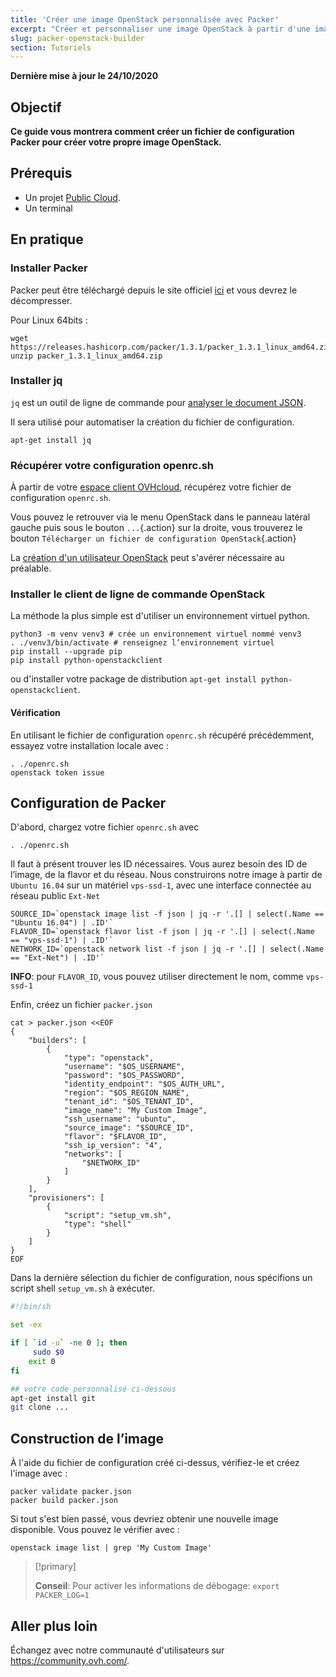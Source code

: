 ```yaml
---
title: 'Créer une image OpenStack personnalisée avec Packer'
excerpt: "Créer et personnaliser une image OpenStack à partir d'une image existante avec Packer"
slug: packer-openstack-builder
section: Tutoriels
---
```


**Dernière mise à jour le 24/10/2020**

## Objectif

**Ce guide vous montrera comment créer un fichier de configuration Packer pour créer votre propre image OpenStack.**

## Prérequis

- Un projet [Public Cloud](https://www.ovhcloud.com/fr-ca/public-cloud/).
- Un terminal

## En pratique

### Installer Packer

Packer peut être téléchargé depuis le site officiel [ici](https://www.packer.io/downloads.html) et vous devrez le décompresser.

Pour Linux 64bits :

```shell
wget https://releases.hashicorp.com/packer/1.3.1/packer_1.3.1_linux_amd64.zip
unzip packer_1.3.1_linux_amd64.zip
```

### Installer jq

`jq` est un outil de ligne de commande pour [analyser le document JSON](https://stedolan.github.io/jq/manual/). 

Il sera utilisé pour automatiser la création du fichier de configuration.

```shell
apt-get install jq
```

### Récupérer votre configuration openrc.sh

À partir de votre [espace client OVHcloud](https://www.ovh.com/auth/?action=gotomanager), récupérez votre fichier de configuration `openrc.sh`. 

Vous pouvez le retrouver via le menu OpenStack dans le panneau latéral gauche puis sous le bouton `...`{.action} sur la droite, vous trouverez le bouton `Télécharger un fichier de configuration OpenStack`{.action} 

La [création d'un utilisateur OpenStack](../creation-et-suppression-dun-utilisateur-openstack/) peut s'avérer nécessaire au préalable.

### Installer le client de ligne de commande OpenStack

La méthode la plus simple est  d'utiliser un environnement virtuel python.

```shell
python3 -m venv venv3 # crée un environnement virtuel nommé venv3
. ./venv3/bin/activate # renseignez l’environnement virtuel
pip install --upgrade pip
pip install python-openstackclient
```

ou d'installer votre package de distribution  `apt-get install python-openstackclient`.

#### Vérification

En utilisant le fichier de configuration `openrc.sh` récupéré précédemment, essayez votre installation locale avec :

```shell
. ./openrc.sh
openstack token issue
```

## Configuration de Packer

D'abord, chargez votre fichier `openrc.sh` avec

```shell
. ./openrc.sh
```

Il faut à présent trouver les ID nécessaires. Vous aurez besoin des ID de l’image, de la flavor et du réseau. Nous construirons notre image à partir de `Ubuntu 16.04` sur un matériel `vps-ssd-1`, avec une interface connectée au réseau public `Ext-Net`

```shell
SOURCE_ID=`openstack image list -f json | jq -r '.[] | select(.Name == "Ubuntu 16.04") | .ID'`
FLAVOR_ID=`openstack flavor list -f json | jq -r '.[] | select(.Name == "vps-ssd-1") | .ID'`
NETWORK_ID=`openstack network list -f json | jq -r '.[] | select(.Name == "Ext-Net") | .ID'`
```

**INFO**: pour `FLAVOR_ID`, vous pouvez utiliser directement le nom, comme `vps-ssd-1`

Enfin, créez un fichier `packer.json`

```shell
cat > packer.json <<EOF
{
    "builders": [
        {
            "type": "openstack",
            "username": "$OS_USERNAME",
            "password": "$OS_PASSWORD",
            "identity_endpoint": "$OS_AUTH_URL",
            "region": "$OS_REGION_NAME",
            "tenant_id": "$OS_TENANT_ID",
            "image_name": "My Custom Image",
            "ssh_username": "ubuntu",
            "source_image": "$SOURCE_ID",
            "flavor": "$FLAVOR_ID",
            "ssh_ip_version": "4",
            "networks": [
                "$NETWORK_ID"
            ]
        }
    ],
    "provisioners": [
        {
            "script": "setup_vm.sh",
            "type": "shell"
        }
    ]
}
EOF
```

Dans la dernière sélection du fichier de configuration, nous spécifions un script shell `setup_vm.sh` à exécuter.

```sh
#!/bin/sh

set -ex

if [ `id -u` -ne 0 ]; then
     sudo $0
    exit 0
fi

## votre code personnalisé ci-dessous
apt-get install git
git clone ...
```

## Construction de l’image

À l'aide du fichier de configuration créé ci-dessus, vérifiez-le et créez l'image avec :

```shell
packer validate packer.json
packer build packer.json
```

Si tout s'est bien passé, vous devriez obtenir une nouvelle image disponible. Vous pouvez le vérifier avec :

```shell
openstack image list | grep 'My Custom Image'
```

> [!primary]
>
> **Conseil**: Pour activer les informations de débogage: `export PACKER_LOG=1`
>

## Aller plus loin

Échangez avec notre communauté d'utilisateurs sur <https://community.ovh.com/>.
